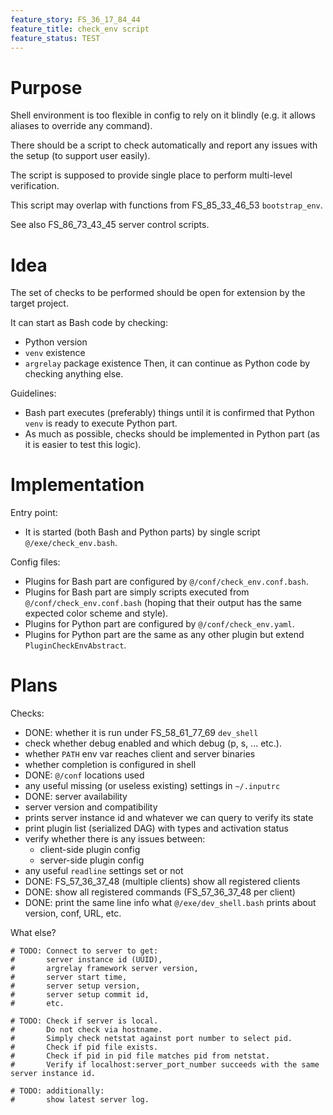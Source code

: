```yaml
---
feature_story: FS_36_17_84_44
feature_title: check_env script
feature_status: TEST
---
```


# Purpose

Shell environment is too flexible in config to rely on it blindly
(e.g. it allows aliases to override any command).

There should be a script to check automatically and report any issues with the setup (to support user easily).

The script is supposed to provide single place to perform multi-level verification.

This script may overlap with functions from FS_85_33_46_53 `bootstrap_env`.

See also FS_86_73_43_45 server control scripts.

# Idea

The set of checks to be performed should be open for extension by the target project.

It can start as Bash code by checking:
*   Python version
*   `venv` existence
*   `argrelay` package existence
Then, it can continue as Python code by checking anything else.

Guidelines:
*   Bash part executes (preferably) things until it is confirmed that Python `venv` is ready to execute Python part.
*   As much as possible, checks should be implemented in Python part (as it is easier to test this logic).

# Implementation

Entry point:
*   It is started (both Bash and Python parts) by single script `@/exe/check_env.bash`.

Config files:
*   Plugins for Bash part are configured by `@/conf/check_env.conf.bash`.
*   Plugins for Bash part are simply scripts executed from `@/conf/check_env.conf.bash`
    (hoping that their output has the same expected color scheme and style).
*   Plugins for Python part are configured by `@/conf/check_env.yaml`.
*   Plugins for Python part are the same as any other plugin but extend `PluginCheckEnvAbstract`.

# Plans

Checks:
*   DONE: whether it is run under FS_58_61_77_69 `dev_shell`
*   check whether debug enabled and which debug (p, s, ... etc.).
*   whether `PATH` env var reaches client and server binaries
*   whether completion is configured in shell
*   DONE: `@/conf` locations used
*   any useful missing (or useless existing) settings in `~/.inputrc`
*   DONE: server availability
*   server version and compatibility
*   prints server instance id and whatever we can query to verify its state
*   print plugin list (serialized DAG) with types and activation status
*   verify whether there is any issues between:
    *   client-side plugin config
    *   server-side plugin config
*   any useful `readline` settings set or not
*   DONE: FS_57_36_37_48 (multiple clients) show all registered clients
*   DONE: show all registered commands (FS_57_36_37_48 per client)
*   DONE: print the same line info what `@/exe/dev_shell.bash` prints about version, conf, URL, etc.

What else?

```
# TODO: Connect to server to get:
#       server instance id (UUID),
#       argrelay framework server version,
#       server start time,
#       server setup version,
#       server setup commit id,
#       etc.

# TODO: Check if server is local.
#       Do not check via hostname.
#       Simply check netstat against port number to select pid.
#       Check if pid file exists.
#       Check if pid in pid file matches pid from netstat.
#       Verify if localhost:server_port_number succeeds with the same server instance id.

# TODO: additionally:
#       show latest server log.
```
